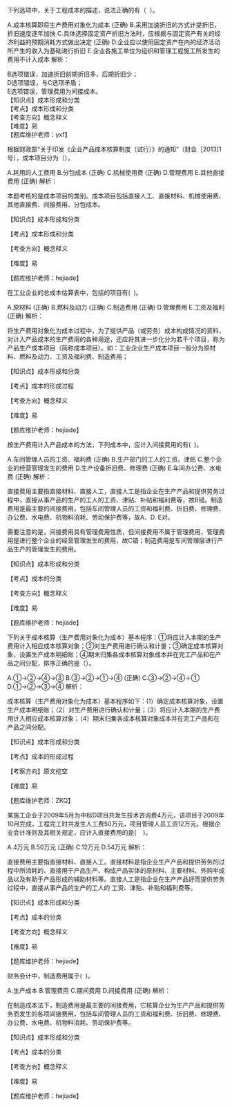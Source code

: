 <p>下列选项中，关于工程成本的描述，说法正确的有（ &nbsp;）。</p>
A.成本核算即将生产费用对象化为成本  (正确)
B.采用加速折旧的方式计提折旧，折旧速度逐年加快
C.具体选择固定资产折旧方法时，应根据与固定资产有关的经济利益的预期消耗方式做出决定  (正确)
D.企业应以使用固定资产在内的经济活动所产生的收入为基础进行折旧
E.企业各施工单位为组织和管理工程施工所发生的费用不计入成本
解析：<p>B选项错误，加速折旧前期折旧多，后期折旧少；<br/>D选项错误，与C选项矛盾；<br/>E选项错误，管理费用为间接成本。<br/>【知识点】成本形成和分类<br/>【考点】成本形成和分类<br/>【考查方向】概念释义<br/>【难度】易<br/>【题库维护老师：yxf】</p>
<p>根据财政部“关于印发《企业产品成本核算制度（试行）》的通知”（财会［2013]1号），成本项目分为（）。</p>
A.耗用的人工费用
B.分包成本  (正确)
C.机械使用费  (正确)
D.管理费用
E.其他直接费用  (正确)
解析：<p>本题考核的是成本项目的类别。成本项目包括直接人工、直接材料、机械使用费、其他直接费、间接费用、分包成本。</p><p>【知识点】成本形成和分类</p><p>【考点】成本形成和分类</p><p>【考查方向】概念释义</p><p>【难度】易</p><p>【题库维护老师：hejiade】</p>
<p>在工业企业的总成本估算表中，包括的项目有( &nbsp;)。</p>
A.原材料  (正确)
B.燃料及动力  (正确)
C.制造费用  (正确)
D.管理费用
E.工资及福利  (正确)
解析：<p>将生产费用对象化为成本过程中，为了提供产品（或劳务）成本构成情况的资料，对计入产品成本的生产费用的各种用途，还应将其进一步化分为若干个项目，称为产品生产成本项目（简称成本项目）。如：工业企业生产成本项目一般分为原材料、燃料及动力、工资及福利费、制造费用；</p><p>【知识点】成本形成和分类</p><p>【考点】成本的形成过程</p><p>【考查方向】概念释义</p><p>【难度】易</p><p>【题库维护老师：hejiade】</p>
<p>按生产费用计入产品成本的方法，下列成本中，应计入间接费用的有( &nbsp;)。</p>
A.车间管理人员的工资、福利费  (正确)
B.生产部门的工人的工资、津贴
C.整个企业的经营管理发生的费用
D.生产设备折旧费、修理费  (正确)
E.车间办公费、水电费  (正确)
解析：<p>直接费用主要指直接材料、直接人工，直接人工是指企业在生产产品和提供劳务过程中，直接从事产品的生产的工人的工资、津贴、补贴和福利费等，故B错。制造费用是最主要的间接费用，包括车间管理人员的工资和福利费、折旧费、修理费、办公费、水电费、机物料消耗、劳动保护费等，故A、D. E对。</p><p>需要注意的是，间接费用具有管理费用性质，但间接费用不属于管理费用，管理费用是进行整个企业的经营管理发生的费用，故C错；制造费用是车间管理层进行产品生产的管理发生的费用。</p><p>【知识点】成本形成和分类</p><p>【考点】成本的分类</p><p>【考查方向】概念释义</p><p>【难度】易</p><p>【题库维护老师：hejiade】</p>
<p>下列关于成本核算（生产费用对象化为成本）基本程序：①将应计入本期的生产费用计入相应成本核算对象；②对生产费用进行确认和计量；③确定成本核算对象，设置生产成本明细账；④期末归集各成本核算对象成本并在完工产品和在产品之间分配，排序正确的是（）。</p>
A.①→②→④→③
B.③→②→①→④  (正确)
C.③→②→④＋①
D.①→②→③→④
解析：<p>成本核算（生产费用对象化为成本）基本程序如下：(1）确定成本核算对象，设置生产成本明细账；（2）对生产费用进行确认和计量；（3）将应计入本期的生产费用计入相应成本核算对象；（4）期末归集各成本核算对象成本并在完工产品和在产品之间分配。</p><p>【知识点】成本形成和分类</p><p>【考点】成本的形成过程</p><p>【考察方向】原文挖空</p><p>【难度】易</p><p>【题库维护老师：ZKQ】</p>
<p>某施工企业于2009年5月为中标D项目共发生技术咨询费4万元，该项目于2009年10月完成，工程完工时共发生人工费50万元，项目管理人员工资12万元。根据企业会计准则及其相关规定，应计入直接费用的是( &nbsp; &nbsp;)。</p>
A.4万元
B.50万元  (正确)
C.12万元
D.54万元
解析：<p>直接费用主要指直接材料、直接人工。直接材料是指企业生产产品和提供劳务的过程中所消耗的、直接用于产品生产、构成产品实体的原材料、主要材料、外购半成品以及有助于产品形成的辅助材料等。直接人工是指企业在生产产品好而提供劳务过程中，直接从事产品的生产的工人的 工资、津贴、补贴和福利费等。</p><p>【知识点】成本形成和分类</p><p>【考点】成本的分类</p><p>【考查方向】概念释义</p><p>【难度】易</p><p>【题库维护老师：hejiade】</p>
<p>财务会计中，制造费用属于( &nbsp;)。</p>
A.生产成本
B.管理费用
C.期间费用
D.间接费用  (正确)
解析：<p>在制造成本法下，制造费用是最主要的间接费用，它核算企业为生产产品和提供劳务而发生的各项间接费用，包括车间管理人员的工资和福利费、折旧费、修理费、办公费、水电费、机物料消耗、劳动保护费等。</p><p>【知识点】成本形成和分类</p><p>【考点】成本的分类</p><p>【考查方向】概念释义</p><p>【难度】易</p><p>【题库维护老师：hejiade】</p>
